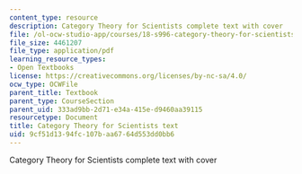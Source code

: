 ```yaml
---
content_type: resource
description: Category Theory for Scientists complete text with cover
file: /ol-ocw-studio-app/courses/18-s996-category-theory-for-scientists-spring-2013/9cf51d1394fc107baa6764d553dd0bb6_MIT18_S996S13_textbook.pdf
file_size: 4461207
file_type: application/pdf
learning_resource_types:
- Open Textbooks
license: https://creativecommons.org/licenses/by-nc-sa/4.0/
ocw_type: OCWFile
parent_title: Textbook
parent_type: CourseSection
parent_uid: 333ad9bb-2d71-e34a-415e-d9460aa39115
resourcetype: Document
title: Category Theory for Scientists text
uid: 9cf51d13-94fc-107b-aa67-64d553dd0bb6
---
```

Category Theory for Scientists complete text with cover